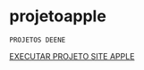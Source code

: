 # projetoapple
    PROJETOS DEENE

<a href="https://danielfalcaovt.github.io/projetoapple/apple.html#"> 
    EXECUTAR PROJETO SITE APPLE
